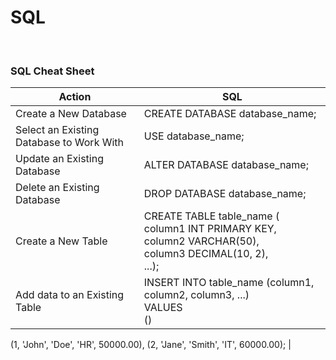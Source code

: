 # SQL

<br>

### SQL Cheat Sheet

| Action | SQL |
|-|-|
| Create a New Database | CREATE DATABASE database_name; |
| Select an Existing Database to Work With | USE database_name; |
| Update an Existing Database | ALTER DATABASE database_name; |
| Delete an Existing Database | DROP DATABASE database_name; |
| Create a New Table | CREATE TABLE table_name (<br>column1 INT PRIMARY KEY, <br>column2 VARCHAR(50), <br>column3 DECIMAL(10, 2), <br>...); |
| Add data to an Existing Table | INSERT INTO table_name (column1, column2, column3, ...) <br>VALUES <br>()
  (1, 'John', 'Doe', 'HR', 50000.00),
  (2, 'Jane', 'Smith', 'IT', 60000.00); |



